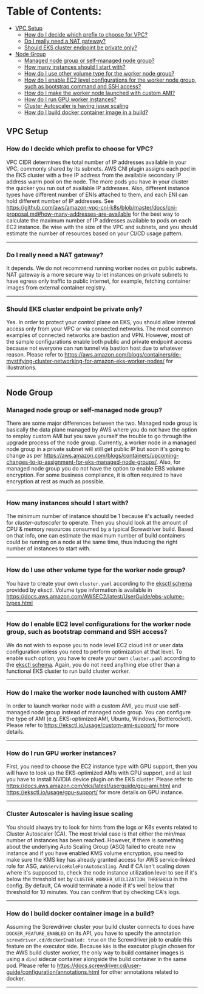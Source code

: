 # Table of Contents:
<!--- TOC BEGIN -->
* [VPC Setup](#vpc-setup)
    * [How do I decide which prefix to choose for VPC?](#how-do-i-decide-which-prefix-to-choose-for-vpc)
    * [Do I really need a NAT gateway?](#do-i-really-need-a-nat-gateway)
    * [Should EKS cluster endpoint be private only?](#should-eks-cluster-endpoint-be-private-only)
* [Node Group](#node-group)
    * [Managed node group or self-managed node group?](#managed-node-group-or-self-managed-node-group)
    * [How many instances should I start with?](#how-many-instances-should-i-start-with)
    * [How do I use other volume type for the worker node group?](#how-do-i-use-other-volume-type-for-the-worker-node-group)
    * [How do I enable EC2 level configurations for the worker node group, such as bootstrap command and SSH access?](#how-do-i-enable-ec2-level-configurations-for-the-worker-node-group-such-as-bootstrap-command-and-ssh-access)
    * [How do I make the worker node launched with custom AMI?](#how-do-i-make-the-worker-node-launched-with-custom-ami)
    * [How do I run GPU worker instances?](#how-do-i-run-gpu-worker-instances)
    * [Cluster Autoscaler is having issue scaling](#cluster-autoscaler-is-having-issue-scaling)
    * [How do I build docker container image in a build?](#how-do-i-build-docker-container-image-in-a-build)
<!--- TOC END -->

## VPC Setup

### How do I decide which prefix to choose for VPC?

VPC CIDR determines the total number of IP addresses available in your VPC, commonly shared by its subnets. AWS CNI plugin assigns each pod in the EKS cluster with a free IP address from the available secondary IP address warm pool on the node. The more pods you have in your cluster the quicker you run out of available IP addresses. Also, different instance types have different number of ENIs attached to them, and each ENI can hold different number of IP addresses. See https://github.com/aws/amazon-vpc-cni-k8s/blob/master/docs/cni-proposal.md#how-many-addresses-are-available for the best way to calculate the maximum number of IP addresses available to pods on each EC2 instance. Be wise with the size of the VPC and subnets, and you should estimate the number of resources based on your CI/CD usage pattern.

---

### Do I really need a NAT gateway?

It depends. We do not recommend running worker nodes on public subnets. NAT gateway is a more secure way to let instances on private subnets to have egress only traffic to public internet, for example, fetching container images from external container registry.

---

### Should EKS cluster endpoint be private only?

Yes. In order to protect your control plane on EKS, you should allow internal access only from your VPC or via connected networks. The most common examples of connected networks are bastion and VPN. However, most of the sample configurations enable both public and private endpoint access because not everyone can run tunnel via bastion host due to whatever reason. Please refer to https://aws.amazon.com/blogs/containers/de-mystifying-cluster-networking-for-amazon-eks-worker-nodes/ for illustrations.

---

## Node Group

### Managed node group or self-managed node group?

There are some major differences between the two. Managed node group is basically the data plane managed by AWS where you do not have the option to employ custom AMI but you save yourself the trouble to go through the upgrade process of the node group. Currently, a worker node in a managed node group in a private subnet will still get public IP but soon it's going to change as per https://aws.amazon.com/blogs/containers/upcoming-changes-to-ip-assignment-for-eks-managed-node-groups/. Also, for managed node group you do not have the option to enable EBS volume encryption. For some business compliance, it is often required to have encryption at rest as much as possible.

---

### How many instances should I start with?

The minimum number of instance should be 1 because it's actually needed for *cluster-autoscaler* to operate. Then you should look at the amount of CPU & memory resources consumed by a typical Screwdriver build. Based on that info, one can estimate the maximum number of build containers could be running on a node at the same time, thus inducing the right number of instances to start with.

---

### How do I use other volume type for the worker node group?

You have to create your own `cluster.yaml` according to the [eksctl schema](https://eksctl.io/usage/schema/) provided by eksctl. Volume type information is available in https://docs.aws.amazon.com/AWSEC2/latest/UserGuide/ebs-volume-types.html

---

### How do I enable EC2 level configurations for the worker node group, such as bootstrap command and SSH access?

We do not wish to expose you to node level EC2 cloud init or user data configuration unless you need to perform optimization at that level. To enable such option, you have to create your own `cluster.yaml` according to the [eksctl schema](https://eksctl.io/usage/schema/). Again, you do not need anything else other than a functional EKS cluster to run build cluster worker.

---

### How do I make the worker node launched with custom AMI?

In order to launch worker node with a custom AMI, you must use self-managed node group instead of managed node group. You can configure the type of AMI (e.g. EKS-optimized AMI, Ubuntu, Windows, Bottlerocket). Please refer to https://eksctl.io/usage/custom-ami-support/ for more details.

---

### How do I run GPU worker instances?

First, you need to choose the EC2 instance type with GPU support, then you will have to look up the EKS-optimized AMIs with GPU support, and at last you have to install NVIDIA device plugin on the EKS cluster. Please refer to https://docs.aws.amazon.com/eks/latest/userguide/gpu-ami.html and https://eksctl.io/usage/gpu-support/ for more details on GPU instance.

---

### Cluster Autoscaler is having issue scaling

You should always try to look for hints from the logs or K8s events related to Cluster Autoscaler (CA). The most trivial case is that either the min/max number of instances has been reached. However, if there is something about the underlying Auto Scaling Group (ASG) failed to create new instance and if you have enabled KMS volume encryption, you need to make sure the KMS key has already granted access for AWS service-linked role for ASG, `AWSServiceRoleForAutoScaling`. And if CA isn't scaling down where it's supposed to, check the node instance utilization level to see if it's below the threshold set by `CLUSTER_WORKER_UTILIZATION_THRESHOLD` in the config. By default, CA would terminate a node if it's well below that threshold for 10 minutes. You can confirm that by checking CA's logs.

---

### How do I build docker container image in a build?

Assuming the Screwdriver cluster your build cluster connects to does have `DOCKER_FEATURE_ENABLED` on its API, you have to specify the annotation `screwdriver.cd/dockerEnabled: true` on the Screwdriver job to enable this feature on the executor side. Because `k8s` is the executor plugin chosen for the AWS build cluster worker, the only way to build container images is using a `dind` sidecar container alongside the build container in the same pod. Please refer to https://docs.screwdriver.cd/user-guide/configuration/annotations.html for other annotations related to docker.

---
